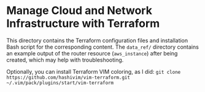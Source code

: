 # Manage Cloud and Network Infrastructure with Terraform

This directory contains the Terraform configuration files and installation
Bash script for the corresponding content. The `data_ref/` directory contains
an example output of the router resource (`aws_instance`) after being created,
which may help with troubleshooting.

Optionally, you can install Terraform VIM coloring, as I did:
`git clone https://github.com/hashivim/vim-terraform.git ~/.vim/pack/plugins/start/vim-terraform`
